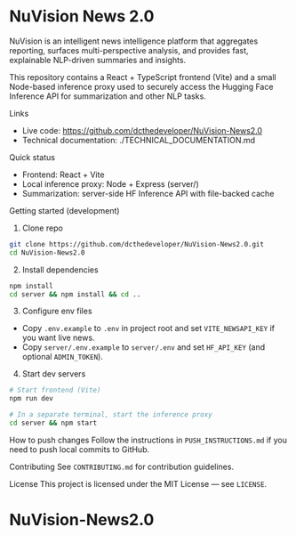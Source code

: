 # NuVision News 2.0

NuVision is an intelligent news intelligence platform that aggregates reporting, surfaces multi-perspective analysis, and provides fast, explainable NLP-driven summaries and insights.

This repository contains a React + TypeScript frontend (Vite) and a small Node-based inference proxy used to securely access the Hugging Face Inference API for summarization and other NLP tasks.

Links
- Live code: https://github.com/dcthedeveloper/NuVision-News2.0
- Technical documentation: ./TECHNICAL_DOCUMENTATION.md

Quick status
- Frontend: React + Vite
- Local inference proxy: Node + Express (server/)
- Summarization: server-side HF Inference API with file-backed cache

Getting started (development)
1. Clone repo
```bash
git clone https://github.com/dcthedeveloper/NuVision-News2.0.git
cd NuVision-News2.0
```
2. Install dependencies
```bash
npm install
cd server && npm install && cd ..
```
3. Configure env files
 - Copy `.env.example` to `.env` in project root and set `VITE_NEWSAPI_KEY` if you want live news.
 - Copy `server/.env.example` to `server/.env` and set `HF_API_KEY` (and optional `ADMIN_TOKEN`).

4. Start dev servers
```bash
# Start frontend (Vite)
npm run dev

# In a separate terminal, start the inference proxy
cd server && npm start
```

How to push changes
Follow the instructions in `PUSH_INSTRUCTIONS.md` if you need to push local commits to GitHub.

Contributing
See `CONTRIBUTING.md` for contribution guidelines.

License
This project is licensed under the MIT License — see `LICENSE`.
# NuVision-News2.0